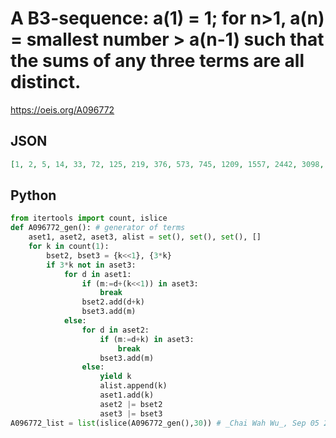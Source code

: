 # A B3\-sequence: a\(1\) \= 1; for n\>1, a\(n\) \= smallest number \> a\(n\-1\) such that the sums of any three terms are all distinct\.
https://oeis.org/A096772
## JSON
```JSON
[1, 2, 5, 14, 33, 72, 125, 219, 376, 573, 745, 1209, 1557, 2442, 3098, 4048, 5298, 6704, 7839, 10987, 12332, 15465, 19144, 24546, 28974, 34406, 37769, 45864, 50877, 61372, 68303, 77918, 88545, 101917, 122032, 131625, 148575, 171237, 197815, 201454]
```
## Python
```Python
from itertools import count, islice
def A096772_gen(): # generator of terms
    aset1, aset2, aset3, alist = set(), set(), set(), []
    for k in count(1):
        bset2, bset3 = {k<<1}, {3*k}
        if 3*k not in aset3:
            for d in aset1:
                if (m:=d+(k<<1)) in aset3:
                    break
                bset2.add(d+k)
                bset3.add(m)
            else:
                for d in aset2:
                    if (m:=d+k) in aset3:
                        break
                    bset3.add(m)
                else:
                    yield k
                    alist.append(k)
                    aset1.add(k)
                    aset2 |= bset2
                    aset3 |= bset3
A096772_list = list(islice(A096772_gen(),30)) # _Chai Wah Wu_, Sep 05 2023
```
